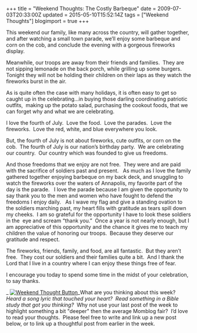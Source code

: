 +++
title = "Weekend Thoughts: The Costly Barbeque"
date = 2009-07-03T20:33:00Z
updated = 2015-05-10T15:52:14Z
tags = ["Weekend Thoughts"]
blogimport = true 
+++

This weekend our family, like many across the country, will gather together, and after watching a small town parade, we’ll enjoy some barbeque and corn on the cob, and conclude the evening with a gorgeous fireworks display.&#160; 

Meanwhile, our troops are away from their friends and families.&#160; They are not sipping lemonade on the back porch, while grilling up some burgers.&#160;&#160; Tonight they will not be holding their children on their laps as they watch the fireworks burst in the air.&#160; 

As is quite often the case with many holidays, it is often easy to get so caught up in the celebrating…in buying those darling coordinating patriotic outfits,&#160; making up the potato salad, purchasing the cookout foods, that we can forget why and what we are celebrating.&#160; 

I love the fourth of July.&#160; Love the food.&#160; Love the parades.&#160; Love the fireworks.&#160; Love the red, white, and blue everywhere you look. 

But, the fourth of July is not about fireworks, cute outfits, or corn on the cob.&#160; The fourth of July is our nation’s birthday party.&#160; We are celebrating our country.&#160; Our country which was founded to give us freedoms.&#160; 

And those freedoms that we enjoy are not free.&#160; They were and are paid with the sacrifice of soldiers past and present.&#160;&#160; As much as I love the family gathered together enjoying barbeque on my back deck, and snuggling to watch the fireworks over the waters of Annapolis, my favorite part of the day is the parade.&#160;&#160; I love the parade because I am given the opportunity to say thank you to the men and women who have fought to defend the freedoms I enjoy daily.&#160;&#160; As I wave my flag and give a standing ovation to the soldiers marching past, my heart fills with gratitude as tears spill down my cheeks.&#160; I am so grateful for the opportunity I have to look these soldiers in the&#160; eye and scream “thank you.”&#160; Once a year is not nearly enough, but I am appreciative of this opportunity and the chance it gives me to teach my children the value of honoring our troops.&#160; Because they deserve our gratitude and respect.&#160; 

The fireworks, friends, family, and food, are all fantastic.&#160; But they aren’t free.&#160; They cost our soldiers and their families quite a bit.&#160; And I thank the Lord that I live in a country where I can enjoy these things free of fear.&#160;&#160;&#160; 

I encourage you today to spend some time in the midst of your celebration, to say thanks.&#160; 

_
[![Weekend Thought Button](http://i282.photobucket.com/albums/kk261/LifeAtTheCircus/WeekendThought_Button.gif "Leave your weekend thought at LifeAtTheCircus.com")](http://lifeatthecircus.com)_What are you thinking about this week?
 _Heard a song lyric that touched your heart?&#160; 
Read something in a Bible study that got you thinking?&#160;_ Why not use your last post of the week to highlight something a bit &quot;deeper&quot; then the average Momblog fair?&#160; I’d love to read your thoughts.&#160; Please feel free to write and link up a new post below, or to link up a thoughtful post from earlier in the week.

 
